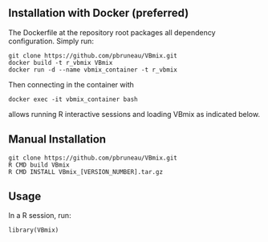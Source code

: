 ## Installation with Docker (preferred)

The Dockerfile at the repository root packages all dependency configuration. Simply run:

    git clone https://github.com/pbruneau/VBmix.git
    docker build -t r_vbmix VBmix
    docker run -d --name vbmix_container -t r_vbmix

Then connecting in the container with

    docker exec -it vbmix_container bash

allows running R interactive sessions and loading VBmix as indicated below.

## Manual Installation

    git clone https://github.com/pbruneau/VBmix.git
    R CMD build VBmix
    R CMD INSTALL VBmix_[VERSION_NUMBER].tar.gz

## Usage

In a R session, run:

    library(VBmix)
